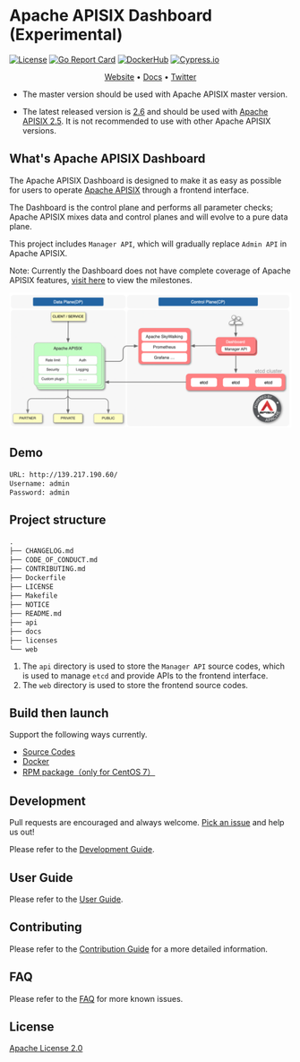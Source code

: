<!--
#
# Licensed to the Apache Software Foundation (ASF) under one or more
# contributor license agreements.  See the NOTICE file distributed with
# this work for additional information regarding copyright ownership.
# The ASF licenses this file to You under the Apache License, Version 2.0
# (the "License"); you may not use this file except in compliance with
# the License.  You may obtain a copy of the License at
#
#     http://www.apache.org/licenses/LICENSE-2.0
#
# Unless required by applicable law or agreed to in writing, software
# distributed under the License is distributed on an "AS IS" BASIS,
# WITHOUT WARRANTIES OR CONDITIONS OF ANY KIND, either express or implied.
# See the License for the specific language governing permissions and
# limitations under the License.
#
-->

# Apache APISIX Dashboard (Experimental)

[![License](https://img.shields.io/badge/License-Apache%202.0-blue.svg)](https://github.com/apache/apisix-dashboard/blob/master/LICENSE)
[![Go Report Card](https://goreportcard.com/badge/github.com/apache/apisix-dashboard)](https://goreportcard.com/report/github.com/apache/apisix-dashboard)
[![DockerHub](https://img.shields.io/docker/pulls/apache/apisix-dashboard.svg)](https://hub.docker.com/r/apache/apisix-dashboard)
[![Cypress.io](https://img.shields.io/badge/tested%20with-Cypress-04C38E.svg)](https://www.cypress.io/)

<p align="center">
  <a href="https://apisix.apache.org/">Website</a> •
  <a href="https://github.com/apache/apisix/tree/master/docs">Docs</a> •
  <a href="https://twitter.com/apacheapisix">Twitter</a>
</p>

- The master version should be used with Apache APISIX master version.

- The latest released version is [2.6](https://apisix.apache.org/downloads/) and should be used with [Apache APISIX 2.5](https://apisix.apache.org/downloads/). It is not recommended to use with other Apache APISIX versions.

## What's Apache APISIX Dashboard

The Apache APISIX Dashboard is designed to make it as easy as possible for users to operate [Apache APISIX](https://github.com/apache/apisix) through a frontend interface.

The Dashboard is the control plane and performs all parameter checks; Apache APISIX mixes data and control planes and will evolve to a pure data plane.

This project includes `Manager API`, which will gradually replace `Admin API` in Apache APISIX.

Note: Currently the Dashboard does not have complete coverage of Apache APISIX features, [visit here](https://github.com/apache/apisix-dashboard/milestones) to view the milestones.

![architecture](./docs/assets/images/architecture.png)

## Demo

```
URL: http://139.217.190.60/
Username: admin
Password: admin
```

## Project structure

```
.
├── CHANGELOG.md
├── CODE_OF_CONDUCT.md
├── CONTRIBUTING.md
├── Dockerfile
├── LICENSE
├── Makefile
├── NOTICE
├── README.md
├── api
├── docs
├── licenses
└── web
```

1. The `api` directory is used to store the `Manager API` source codes, which is used to manage `etcd` and provide APIs to the frontend interface.
2. The `web` directory is used to store the frontend source codes.

## Build then launch

Support the following ways currently.

- [Source Codes](./docs/en/latest/deploy.md)
- [Docker](./docs/en/latest/deploy-with-docker.md)
- [RPM package（only for CentOS 7）](./docs/en/latest/deploy-with-rpm.md)

## Development

Pull requests are encouraged and always welcome. [Pick an issue](https://github.com/apache/apisix-dashboard/issues?q=is%3Aopen+is%3Aissue+label%3A%22good+first+issue%22) and help us out!

Please refer to the [Development Guide](./docs/en/latest/develop.md).

## User Guide

Please refer to the [User Guide](./docs/en/latest/USER_GUIDE.md).

## Contributing

Please refer to the [Contribution Guide](./CONTRIBUTING.md) for a more detailed information.

## FAQ

Please refer to the [FAQ](./docs/en/latest/FAQ.md) for more known issues.

## License

[Apache License 2.0](./LICENSE)
